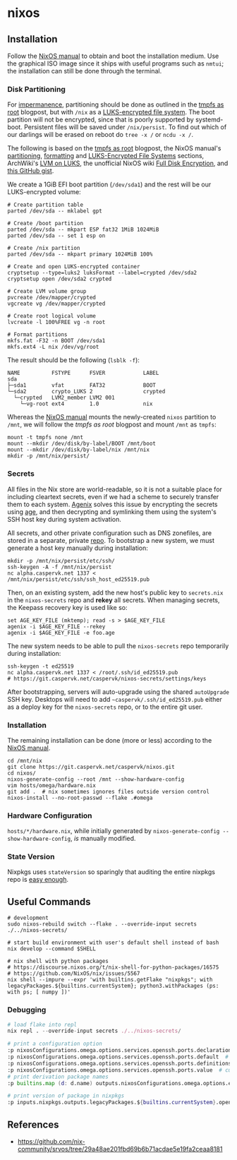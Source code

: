 # nixos

## Installation
Follow the [NixOS
manual](https://nixos.org/manual/nixos/stable/index.html#ch-installation) to
obtain and boot the installation medium. Use the graphical ISO image since it
ships with useful programs such as `nmtui`; the installation can still be done
through the terminal.

### Disk Partitioning
For [impermanence](https://nixos.wiki/wiki/Impermanence), partitioning should
be done as outlined in the [tmpfs as
root](https://elis.nu/blog/2020/05/nixos-tmpfs-as-root/) blogpost, but with
`/nix` as a [LUKS-encrypted file
system](https://nixos.org/manual/nixos/stable/index.html#sec-luks-file-systems).
The boot partition will not be encrypted, since that is poorly supported by
systemd-boot. Persistent files will be saved under `/nix/persist`. To find out
which of our darlings will be erased on reboot do `tree -x /` or `ncdu -x /`.

The following is based on the [tmpfs as
root](https://elis.nu/blog/2020/05/nixos-tmpfs-as-root/) blogpost, the NixOS
manual's
[partitioning](https://nixos.org/manual/nixos/stable/index.html#sec-installation-manual-partitioning),
[formatting](https://nixos.orgmanual/nixos/stable/index.html#sec-installation-manual-partitioning-formatting)
and [LUKS-Encrypted File
Systems](https://nixos.org/manual/nixos/stable/index.html#sec-luks-file-systems)
sections, ArchWiki's [LVM on
LUKS](https://wiki.archlinux.org/title/Dm-crypt/Encrypting_an_entire_system#LVM_on_LUKS),
the unofficial NixOS wiki [Full Disk
Encryption](https://nixos.wiki/wiki/Full_Disk_Encryption), and [this GitHub
gist](https://gist.github.com/martijnvermaat/76f2e24d0239470dd71050358b4d5134).

We create a 1GiB EFI boot partition (`/dev/sda1`) and the rest will be our
LUKS-encrypted volume:
```fish
# Create partition table
parted /dev/sda -- mklabel gpt

# Create /boot partition
parted /dev/sda -- mkpart ESP fat32 1MiB 1024MiB
parted /dev/sda -- set 1 esp on

# Create /nix partition
parted /dev/sda -- mkpart primary 1024MiB 100%

# Create and open LUKS-encrypted container
cryptsetup --type=luks2 luksFormat --label=crypted /dev/sda2
cryptsetup open /dev/sda2 crypted

# Create LVM volume group
pvcreate /dev/mapper/crypted
vgcreate vg /dev/mapper/crypted

# Create root logical volume
lvcreate -l 100%FREE vg -n root

# Format partitions
mkfs.fat -F32 -n BOOT /dev/sda1
mkfs.ext4 -L nix /dev/vg/root
```

The result should be the following (`lsblk -f`):
```text
NAME          FSTYPE      FSVER            LABEL
sda
├─sda1        vfat        FAT32            BOOT
└─sda2        crypto_LUKS 2                crypted
  └─crypted   LVM2_member LVM2 001
    └─vg-root ext4        1.0              nix
```

Whereas the [NixOS
manual](https://nixos.org/manual/nixos/stable/index.html#sec-installation-manual-installing)
mounts the newly-created `nixos` partition to `/mnt`, we will follow the _tmpfs
as root_ blogpost and mount `/mnt` as `tmpfs`:
```fish
mount -t tmpfs none /mnt
mount --mkdir /dev/disk/by-label/BOOT /mnt/boot
mount --mkdir /dev/disk/by-label/nix /mnt/nix
mkdir -p /mnt/nix/persist/
```

### Secrets
All files in the Nix store are world-readable, so it is not a suitable place
for including cleartext secrets, even if we had a scheme to securely transfer
them to each system. [Agenix](https://github.com/ryantm/agenix) solves this
issue by encrypting the secrets using
[age](https://github.com/FiloSottile/age), and then decrypting and symlinking
them using the system's SSH host key during system activation.

All secrets, and other private configuration such as DNS zonefiles, are stored
in a separate, private [repo](https://git.caspervk.net/caspervk/nixos-secrets).
To bootstrap a new system, we must generate a host key manually during
installation:
```fish
mkdir -p /mnt/nix/persist/etc/ssh/
ssh-keygen -A -f /mnt/nix/persist
nc alpha.caspervk.net 1337 < /mnt/nix/persist/etc/ssh/ssh_host_ed25519.pub
```
Then, on an existing system, add the new host's public key to `secrets.nix` in
the `nixos-secrets` repo and **rekey** all secrets. When managing secrets, the
Keepass recovery key is used like so:
```fish
set AGE_KEY_FILE (mktemp); read -s > $AGE_KEY_FILE
agenix -i $AGE_KEY_FILE --rekey
agenix -i $AGE_KEY_FILE -e foo.age
```

The new system needs to be able to pull the `nixos-secrets` repo temporarily
during installation:
```fish
ssh-keygen -t ed25519
nc alpha.caspervk.net 1337 < /root/.ssh/id_ed25519.pub
# https://git.caspervk.net/caspervk/nixos-secrets/settings/keys
```
After bootstrapping, servers will auto-upgrade using the shared `autoUpgrade`
SSH key. Desktops will need to add `~caspervk/.ssh/id_ed25519.pub` either as a
deploy key for the `nixos-secrets` repo, or to the entire git user.

### Installation
The remaining installation can be done (more or less) according to the [NixOS
manual](https://nixos.org/manual/nixos/stable/index.html#sec-installation-manual-installing).
```fish
cd /mnt/nix
git clone https://git.caspervk.net/caspervk/nixos.git
cd nixos/
nixos-generate-config --root /mnt --show-hardware-config
vim hosts/omega/hardware.nix
git add .  # nix sometimes ignores files outside version control
nixos-install --no-root-passwd --flake .#omega
```

### Hardware Configuration
`hosts/*/hardware.nix`, while initially generated by `nixos-generate-config
--show-hardware-config`, _is_ manually modified.

### State Version
Nixpkgs uses `stateVersion` so sparingly that auditing the entire nixpkgs repo
is [easy
enough](https://sourcegraph.com/search?q=context%3Aglobal+repo%3A%5Egithub%5C.com%3FNixOS%2Fnixpkgs%24++lang%3ANix+stateVersion+AND+23.11).


## Useful Commands
```fish
# development
sudo nixos-rebuild switch --flake . --override-input secrets ./../nixos-secrets/

# start build environment with user's default shell instead of bash
nix develop --command $SHELL

# nix shell with python packages
# https://discourse.nixos.org/t/nix-shell-for-python-packages/16575
# https://github.com/NixOS/nix/issues/5567
nix shell --impure --expr 'with builtins.getFlake "nixpkgs"; with legacyPackages.${builtins.currentSystem}; python3.withPackages (ps: with ps; [ numpy ])'
```

### Debugging
```nix
# load flake into repl
nix repl . --override-input secrets ./../nixos-secrets/

# print a configuration option
:p nixosConfigurations.omega.options.services.openssh.ports.declarationPositions  # declaration
:p nixosConfigurations.omega.options.services.openssh.ports.default  # declaration default
:p nixosConfigurations.omega.options.services.openssh.ports.definitionsWithLocations  # overwrites
:p nixosConfigurations.omega.options.services.openssh.ports.value  # current value
# print derivation package names
:p builtins.map (d: d.name) outputs.nixosConfigurations.omega.options.environment.systemPackages.value

# print version of package in nixpkgs
:p inputs.nixpkgs.outputs.legacyPackages.${builtins.currentSystem}.openssh.version
```


## References
  - https://github.com/nix-community/srvos/tree/29a48ae201fbd69b6b71acdae5e19fa2ceaa8181
